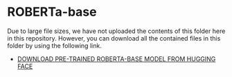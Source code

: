 # ROBERTa-base

Due to large file sizes, we have not uploaded the contents of this folder here in this repository. However, you can download all the contained files in this folder by using the following link.

- [DOWNLOAD PRE-TRAINED ROBERTA-BASE MODEL FROM HUGGING FACE](https://huggingface.co/roberta-base)
